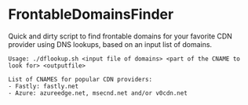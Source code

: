 # FrontableDomainsFinder

Quick and dirty script to find frontable domains for your favorite CDN provider using DNS lookups, based on an input list of domains.

```
Usage: ./dflookup.sh <input file of domains> <part of the CNAME to look for> <outputfile>

List of CNAMES for popular CDN providers:
- Fastly: fastly.net
- Azure: azureedge.net, msecnd.net and/or v0cdn.net
```
